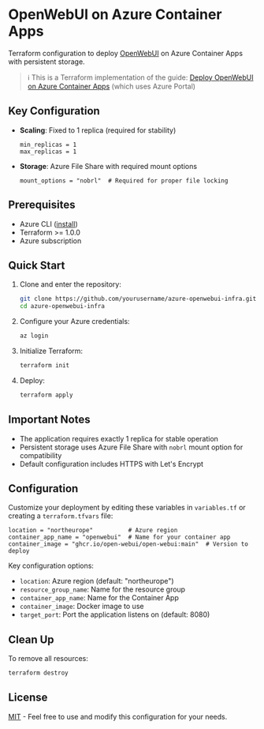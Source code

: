 # OpenWebUI on Azure Container Apps

Terraform configuration to deploy [OpenWebUI](https://github.com/open-webui/open-webui) on Azure Container Apps with persistent storage.

> ℹ️ This is a Terraform implementation of the guide: [Deploy OpenWebUI on Azure Container Apps](https://blakedrumm.com/blog/azure-container-apps-openweb-ui/#6-link-azure-files-to-container-apps-environment) (which uses Azure Portal)

## Key Configuration

- **Scaling**: Fixed to 1 replica (required for stability)

  ```hcl
  min_replicas = 1
  max_replicas = 1
  ```

- **Storage**: Azure File Share with required mount options
  ```hcl
  mount_options = "nobrl"  # Required for proper file locking
  ```

## Prerequisites

- Azure CLI ([install](https://learn.microsoft.com/en-us/cli/azure/install-azure-cli))
- Terraform >= 1.0.0
- Azure subscription

## Quick Start

1. Clone and enter the repository:

   ```bash
   git clone https://github.com/yourusername/azure-openwebui-infra.git
   cd azure-openwebui-infra
   ```

2. Configure your Azure credentials:

   ```bash
   az login
   ```

3. Initialize Terraform:

   ```bash
   terraform init
   ```

4. Deploy:
   ```bash
   terraform apply
   ```

## Important Notes

- The application requires exactly 1 replica for stable operation
- Persistent storage uses Azure File Share with `nobrl` mount option for compatibility
- Default configuration includes HTTPS with Let's Encrypt

## Configuration

Customize your deployment by editing these variables in `variables.tf` or creating a `terraform.tfvars` file:

```hcl
location = "northeurope"          # Azure region
container_app_name = "openwebui"  # Name for your container app
container_image = "ghcr.io/open-webui/open-webui:main"  # Version to deploy
```

Key configuration options:

- `location`: Azure region (default: "northeurope")
- `resource_group_name`: Name for the resource group
- `container_app_name`: Name for the Container App
- `container_image`: Docker image to use
- `target_port`: Port the application listens on (default: 8080)

## Clean Up

To remove all resources:

```bash
terraform destroy
```

## License

[MIT](LICENSE) - Feel free to use and modify this configuration for your needs.
